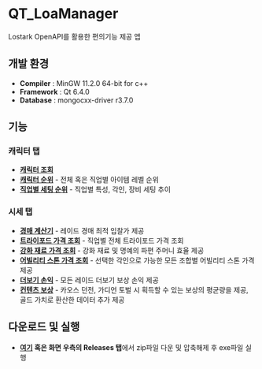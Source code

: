 # QT_LoaManager
Lostark OpenAPI를 활용한 편의기능 제공 앱
## 개발 환경
- **Compiler** : MinGW 11.2.0 64-bit for c++
- **Framework** : Qt 6.4.0
- **Database** : mongocxx-driver r3.7.0
## 기능
### 캐릭터 탭
- **[캐릭터 조회](https://github.com/Wseop/QT_LoaManager/tree/main/function/character_search)**
- **[캐릭터 순위](https://github.com/Wseop/QT_LoaManager/tree/main/function/character_ranking)** - 전체 혹은 직업별 아이템 레벨 순위
- **[직업별 세팅 순위](https://github.com/Wseop/QT_LoaManager/tree/main/function/setting_ranking)** - 직업별 특성, 각인, 장비 세팅 추이
### 시세 탭
- **[경매 계산기](https://github.com/Wseop/QT_LoaManager/tree/main/function/auction_calculator)** - 레이드 경매 최적 입찰가 제공
- **[트라이포드 가격 조회](https://github.com/Wseop/QT_LoaManager/tree/main/function/quotation/tripod)** - 직업별 전체 트라이포드 가격 조회
- **[강화 재료 가격 조회](https://github.com/Wseop/QT_LoaManager/tree/main/function/quotation/reforge)** - 강화 재료 및 명예의 파편 주머니 효율 제공
- **[어빌리티 스톤 가격 조회](https://github.com/Wseop/QT_LoaManager/tree/main/function/quotation/abilitystone)** - 선택한 각인으로 가능한 모든 조합별 어빌리티 스톤 가격 제공
- **[더보기 손익](https://github.com/Wseop/QT_LoaManager/tree/main/function/raid)** - 모든 레이드 더보기 보상 손익 제공
- **[컨텐츠 보상](https://github.com/Wseop/QT_LoaManager/tree/main/function/contents_reward)** - 카오스 던전, 가디언 토벌 시 획득할 수 있는 보상의 평균량을 제공, 골드 가치로 환산한 데이터 추가 제공
## 다운로드 및 실행
- **[여기](https://github.com/Wseop/QT_LoaManager/releases/tag/LoaManager_v0.2.0) 혹은 화면 우측의 Releases 탭**에서 zip파일 다운 및 압축해제 후 exe파일 실행

